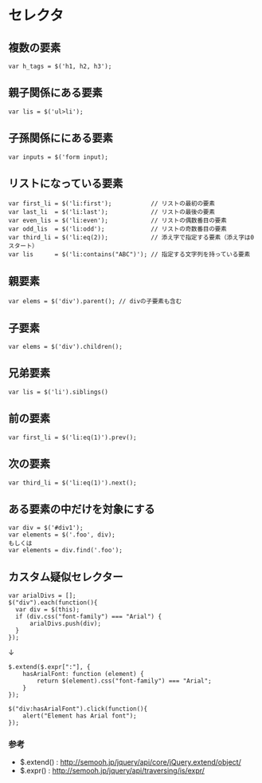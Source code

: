 ﻿# セレクタ
## 複数の要素

```clike
var h_tags = $('h1, h2, h3');
```

## 親子関係にある要素

```clike
var lis = $('ul>li');
```

## 子孫関係ににある要素

```clike
var inputs = $('form input);
```

## リストになっている要素

```clike
var first_li = $('li:first');           // リストの最初の要素
var last_li  = $('li:last');            // リストの最後の要素
var even_lis = $('li:even');            // リストの偶数番目の要素
var odd_lis  = $('li:odd');             // リストの奇数番目の要素
var third_li = $('li:eq(2));            // 添え字で指定する要素（添え字は0スタート）
var lis      = $('li:contains("ABC")'); // 指定する文字列を持っている要素
```

## 親要素

```clike
var elems = $('div').parent(); // divの子要素も含む
```

## 子要素

```clike
var elems = $('div').children();
```

## 兄弟要素

```clike
var lis = $('li').siblings()
```

## 前の要素

```clike
var first_li = $('li:eq(1)').prev();
```

## 次の要素

```clike
var third_li = $('li:eq(1)').next();
```

## ある要素の中だけを対象にする

```clike
var div = $('#div1');
var elements = $('.foo', div);
もしくは
var elements = div.find('.foo');
```

## カスタム疑似セレクター

```clike
var arialDivs = [];
$("div").each(function(){
  var div = $(this);
  if (div.css("font-family") === "Arial") {
      arialDivs.push(div);
  }
});
```

↓

```clike
$.extend($.expr[":"], {
    hasArialFont: function (element) {
        return $(element).css("font-family") === "Arial";
    }
});

$("div:hasArialFont").click(function(){
    alert("Element has Arial font");
});
```

### 参考

- $.extend() : http://semooh.jp/jquery/api/core/jQuery.extend/object/
- $.expr() : http://semooh.jp/jquery/api/traversing/is/expr/
